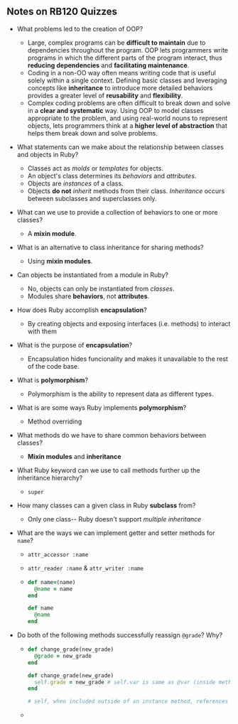 ## Notes on RB120 Quizzes



* What problems led to the creation of OOP?
  * Large, complex programs can be **difficult to maintain** due to dependencies throughout the program. OOP lets programmers write programs in which the different parts of the program interact, thus **reducing dependencies** and **facilitating maintenance**.
  * Coding in a non-OO way often means writing code that is useful solely within a single context. Defining basic classes and leveraging concepts like **inheritance** to introduce more detailed behaviors provides a greater level of **reusability** and **flexibility**.
  * Complex coding problems are often difficult to break down and solve in a **clear and systematic** way. Using OOP to model classes appropriate to the problem, and using real-world nouns to represent objects, lets programmers think at a **higher level of abstraction** that helps them break down and solve problems.
* What statements can we make about the relationship between classes and objects in Ruby?
  * Classes act as *molds* or *templates* for objects.
  * An object's class determines its *behaviors* and *attributes*.
  * Objects are *instances* of a class.
  * Objects **do not** *inherit* methods from their class. *Inheritance* occurs between subclasses and superclasses only.
* What can we use to provide a collection of behaviors to one or more classes?
  * A **mixin module**.
* What is an alternative to class inheritance for sharing methods?
  * Using **mixin modules**.
* Can objects be instantiated from a module in Ruby?
  * No, objects can only be instantiated from *classes*.
  * Modules share **behaviors**, not **attributes**.
* How does Ruby accomplish **encapsulation**?
  * By creating objects and exposing interfaces (i.e. methods) to interact with them
* What is the purpose of **encapsulation**?
  * Encapsulation hides funcionality and makes it unavailable to the rest of the code base.
* What is **polymorphism**?
  * Polymorphism is the ability to represent data as different types.
* What is are some ways Ruby implements **polymorphism**?
  * Method overriding

* What methods do we have to share common behaviors between classes?

  * **Mixin modules** and **inheritance**

* What Ruby keyword can we use to call methods further up the inheritance hierarchy?

  * `super`

* How many classes can a given class in Ruby **subclass** from?

  * Only one class-- Ruby doesn't support *multiple inheritance*

* What are the ways we can implement getter and setter methods for `name`?

  * `attr_accessor :name`

  * `attr_reader :name` & `attr_writer :name`

  * ```Ruby
    def name=(name)
      @name = name
    end
    
    def name
      @name
    end
    ```

* Do both of the following methods successfully reassign `@grade`? Why?

  * ```Ruby
    def change_grade(new_grade)
      @grade = new_grade
    end
    
    def change_grade(new_grade)
      self.grade = new_grade # self.var is same as @var (inside method)
    end
    
    # self, when included outside of an instance method, references the class
    ```

  * 